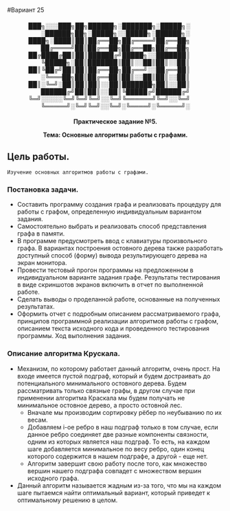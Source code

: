#Вариант 25
<h4 align="center"> 
  
███╗░░░███╗██╗██████╗░███████╗░█████╗░  ░██████╗██╗░█████╗░░█████╗░██████╗░
████╗░████║██║██╔══██╗██╔════╝██╔══██╗  ██╔════╝██║██╔══██╗██╔══██╗██╔══██╗
██╔████╔██║██║██████╔╝█████╗░░███████║  ╚█████╗░██║███████║██║░░██║██║░░██║
██║╚██╔╝██║██║██╔══██╗██╔══╝░░██╔══██║  ░╚═══██╗██║██╔══██║██║░░██║██║░░██║
██║░╚═╝░██║██║██║░░██║███████╗██║░░██║  ██████╔╝██║██║░░██║╚█████╔╝██████╔╝
╚═╝░░░░░╚═╝╚═╝╚═╝░░╚═╝╚══════╝╚═╝░░╚═╝  ╚═════╝░╚═╝╚═╝░░╚═╝░╚════╝░╚═════╝░
  
</h4>

<h4 align = "center">
  Практическое задание №5.
  
  Тема: Основные алгоритмы работы с графами.
</h4>

## Цель работы.

    Изучение основных алгоритмов работы с графами.

### Постановка задачи.

- Составить программу создания графа и реализовать процедуру для работы с графом, определенную индивидуальным вариантом задания. 
- Самостоятельно выбрать и реализовать способ представления графа в памяти. 
- В программе предусмотреть ввод с клавиатуры произвольного графа. В вариантах построения остовного дерева также разработать доступный способ (форму) вывода результирующего дерева на экран монитора. 
- Провести тестовый прогон программы на предложенном в индивидуальном варианте задания графе. Результаты тестирования в виде скриншотов экранов включить в отчет по выполненной работе. 
- Сделать выводы о проделанной работе, основанные на полученных результатах. 
- Оформить отчет с подробным описанием рассматриваемого графа, принципов программной реализации алгоритмов работы с графом, описанием текста исходного кода и проведенного тестирования программы. Ход выполнения задания.

### Описание алгоритма Крускала.

- Механизм, по которому работает данный алгоритм, очень прост. На входе имеется пустой подграф, который и будем достраивать до потенциального минимального остовного дерева. Будем рассматривать только связные графы, в другом случае при применении алгоритма Краскала мы будем получать не минимальное остовное дерево, а просто остовной лес.
    - Вначале мы производим сортировку рёбер по неубыванию по их весам.
    - Добавляем i-ое ребро в наш подграф только в том случае, если данное ребро соединяет две разные компоненты связности, одним из которых является наш подграф. То есть, на каждом шаге добавляется минимальное по весу ребро, один конец которого содержится в нашем подграфе, а другой - еще нет.
    -	Алгоритм завершит свою работу после того, как множество вершин нашего подграфа совпадет с множеством вершин исходного графа.
- Данный алгоритм называется жадным из-за того, что мы на каждом шаге пытаемся найти оптимальный вариант, который приведет к оптимальному решению в целом.
